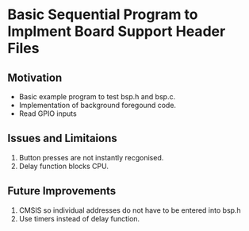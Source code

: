 # Basic Sequential Program to Implment Board Support Header Files

## Motivation
* Basic example program to test bsp.h and bsp.c.
* Implementation of background foregound code.
* Read GPIO inputs 

## Issues and Limitaions
1. Button presses are not instantly recgonised.
2. Delay function blocks CPU.

## Future Improvements
1. CMSIS so individual addresses do not have to be entered into bsp.h
2. Use timers instead of delay function.

